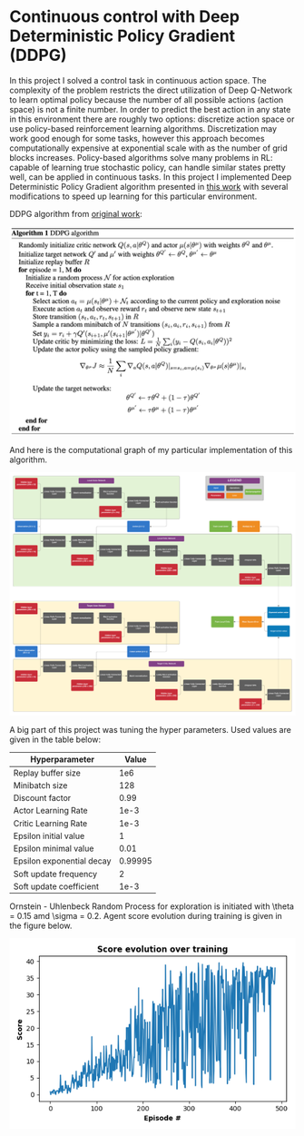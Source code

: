 [//]: # (Image References)

[image1]: figures/graph.png
[image2]: figures/algorithm.png
[image3]: figures/score_ddpg.png

# Continuous control with Deep Deterministic Policy Gradient (DDPG)

In this project I solved a control task in continuous action space. The complexity of the problem restricts the direct utilization of Deep Q-Network to learn optimal policy because the number of all possible actions (action space) is not a finite number. In order to predict the best action in any state in this environment there are roughly two options: discretize action space or use policy-based reinforcement learning algorithms. Discretization may work good enough for some tasks, however this approach becomes computationally expensive at exponential scale with as the number of grid blocks increases. Policy-based algorithms solve many problems in  RL: capable of learning true stochastic policy, can handle similar states pretty well, can be applied in continuous tasks. In this project I implemented Deep Deterministic Policy Gradient algorithm presented in [this work](https://arxiv.org/abs/1509.02971) with several modifications to speed up learning for this particular environment.

DDPG algorithm from [original work](https://arxiv.org/abs/1509.02971):

![DDPG algorithm][image2]

And here is the computational graph of my particular implementation of this algorithm.

![DDPG computational graph][image1]

A big part of this project was tuning the hyper parameters. Used values are given in the table below:

| Hyperparameter            	| Value   	|
|---------------------------	|---------	|
| Replay buffer size        	| 1e6     	|
| Minibatch size            	| 128     	|
| Discount factor           	| 0.99    	|
| Actor Learning Rate       	| 1e-3    	|
| Critic Learning Rate      	| 1e-3    	|
| Epsilon initial value     	| 1       	|
| Epsilon minimal value     	| 0.01    	|
| Epsilon exponential decay 	| 0.99995 	|
| Soft update frequency     	| 2       	|
| Soft update coefficient   	| 1e-3    	|

Ornstein - Uhlenbeck Random Process for exploration is initiated with \theta = 0.15 amd \sigma = 0.2. Agent score evolution during training is given in the figure below.

![Score][image3]